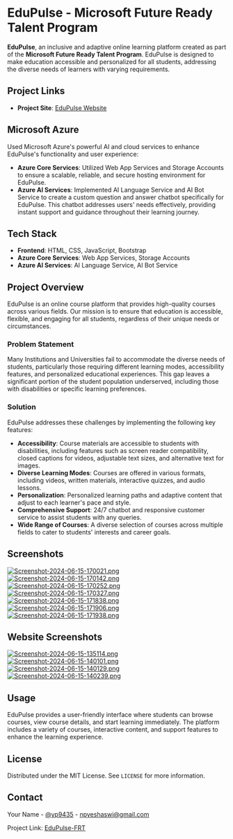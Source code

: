 # EduPulse - Microsoft Future Ready Talent Program

**EduPulse**, an inclusive and adaptive online learning platform created as part of the **Microsoft Future Ready Talent Program**. EduPulse is designed to make education accessible and personalized for all students, addressing the diverse needs of learners with varying requirements.

## Project Links

- **Project Site**: [EduPulse Website](https://edupulsefrt.azurewebsites.net)

## Microsoft Azure

 Used Microsoft Azure's powerful AI and cloud services to enhance EduPulse's functionality and user experience:

- **Azure Core Services**: Utilized Web App Services and Storage Accounts to ensure a scalable, reliable, and secure hosting environment for EduPulse.
- **Azure AI Services**: Implemented AI Language Service and AI Bot Service to create a custom question and answer chatbot specifically for EduPulse. This chatbot addresses users' needs effectively, providing instant support and guidance throughout their learning journey.

## Tech Stack

- **Frontend**: HTML, CSS, JavaScript, Bootstrap
- **Azure Core Services**: Web App Services, Storage Accounts
- **Azure AI Services**: AI Language Service, AI Bot Service

## Project Overview

EduPulse is an online course platform that provides high-quality courses across various fields. Our mission is to ensure that education is accessible, flexible, and engaging for all students, regardless of their unique needs or circumstances.

### Problem Statement

Many Institutions and Universities fail to accommodate the diverse needs of students, particularly those requiring different learning modes, accessibility features, and personalized educational experiences. This gap leaves a significant portion of the student population underserved, including those with disabilities or specific learning preferences.

### Solution

EduPulse addresses these challenges by implementing the following key features:

- **Accessibility**: Course materials are accessible to students with disabilities, including features such as screen reader compatibility, closed captions for videos, adjustable text sizes, and alternative text for images.
- **Diverse Learning Modes**: Courses are offered in various formats, including videos, written materials, interactive quizzes, and audio lessons.
- **Personalization**: Personalized learning paths and adaptive content that adjust to each learner's pace and style.
- **Comprehensive Support**: 24/7 chatbot and responsive customer service to assist students with any queries.
- **Wide Range of Courses**: A diverse selection of courses across multiple fields to cater to students' interests and career goals.

## Screenshots

[![Screenshot-2024-06-15-170021.png](https://i.postimg.cc/5083NgxF/Screenshot-2024-06-15-170021.png)](https://postimg.cc/34Jptg0K)
[![Screenshot-2024-06-15-170142.png](https://i.postimg.cc/7h2yLp5n/Screenshot-2024-06-15-170142.png)](https://postimg.cc/5Qbr7KqX)
[![Screenshot-2024-06-15-170252.png](https://i.postimg.cc/t478RK8Z/Screenshot-2024-06-15-170252.png)](https://postimg.cc/w18w0Gqg)
[![Screenshot-2024-06-15-170327.png](https://i.postimg.cc/0NDWbPnQ/Screenshot-2024-06-15-170327.png)](https://postimg.cc/Z9YFQk1t)
[![Screenshot-2024-06-15-171838.png](https://i.postimg.cc/66fJpJ5z/Screenshot-2024-06-15-171838.png)](https://postimg.cc/jC2kM1fJ)
[![Screenshot-2024-06-15-171906.png](https://i.postimg.cc/wvkfgzcm/Screenshot-2024-06-15-171906.png)](https://postimg.cc/62yLfDPW)
[![Screenshot-2024-06-15-171938.png](https://i.postimg.cc/d3tW0f4S/Screenshot-2024-06-15-171938.png)](https://postimg.cc/7Gd1sKvg)



## Website Screenshots

[![Screenshot-2024-06-15-135114.png](https://i.postimg.cc/SKQfVyVj/Screenshot-2024-06-15-135114.png)](https://postimg.cc/cvj3LGpN)
[![Screenshot-2024-06-15-140101.png](https://i.postimg.cc/sDYTjHNP/Screenshot-2024-06-15-140101.png)](https://postimg.cc/YhS68Rkj)
[![Screenshot-2024-06-15-140129.png](https://i.postimg.cc/W4BZJTDd/Screenshot-2024-06-15-140129.png)](https://postimg.cc/yJTxMqyK)
[![Screenshot-2024-06-15-140239.png](https://i.postimg.cc/4Ny3Zjdq/Screenshot-2024-06-15-140239.png)](https://postimg.cc/2VpY7cn7)


## Usage

EduPulse provides a user-friendly interface where students can browse courses, view course details, and start learning immediately. The platform includes a variety of courses, interactive content, and support features to enhance the learning experience.

## License

Distributed under the MIT License. See `LICENSE` for more information.

## Contact

Your Name - [@yp9435](https://github.com/yp9435) - npyeshaswi@gmail.com

Project Link: [EduPulse-FRT](https://github.com/yp9435/EduPulse-FRT)

 
